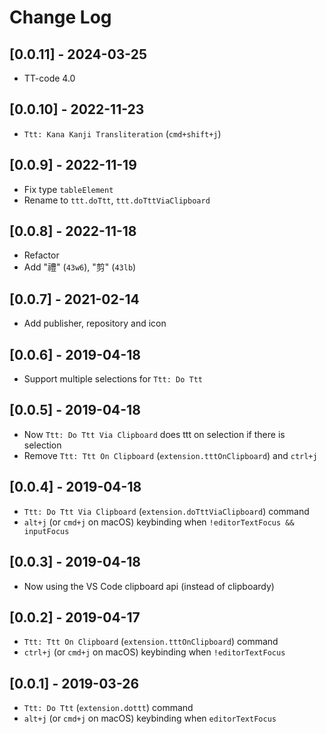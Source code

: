 # Change Log

## [0.0.11] - 2024-03-25

- TT-code 4.0

## [0.0.10] - 2022-11-23

- `Ttt: Kana Kanji Transliteration` (`cmd+shift+j`)

## [0.0.9] - 2022-11-19

- Fix type `tableElement`
- Rename to `ttt.doTtt`, `ttt.doTttViaClipboard`

## [0.0.8] - 2022-11-18

- Refactor
- Add "禮" (`43w6`), "剪" (`43lb`)

## [0.0.7] - 2021-02-14

- Add publisher, repository and icon

## [0.0.6] - 2019-04-18

- Support multiple selections for `Ttt: Do Ttt`

## [0.0.5] - 2019-04-18

- Now `Ttt: Do Ttt Via Clipboard` does ttt on selection if there is selection
- Remove `Ttt: Ttt On Clipboard` (`extension.tttOnClipboard`) and `ctrl+j`

## [0.0.4] - 2019-04-18

- `Ttt: Do Ttt Via Clipboard` (`extension.doTttViaClipboard`) command
- `alt+j` (or `cmd+j` on macOS) keybinding when `!editorTextFocus && inputFocus`

## [0.0.3] - 2019-04-18

- Now using the VS Code clipboard api (instead of clipboardy)

## [0.0.2] - 2019-04-17

- `Ttt: Ttt On Clipboard` (`extension.tttOnClipboard`) command
- `ctrl+j` (or `cmd+j` on macOS) keybinding when `!editorTextFocus`

## [0.0.1] - 2019-03-26

- `Ttt: Do Ttt` (`extension.dottt`) command
- `alt+j` (or `cmd+j` on macOS) keybinding when `editorTextFocus`

